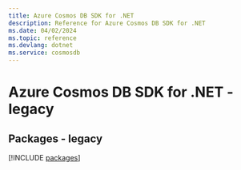 ```yaml
---
title: Azure Cosmos DB SDK for .NET
description: Reference for Azure Cosmos DB SDK for .NET
ms.date: 04/02/2024
ms.topic: reference
ms.devlang: dotnet
ms.service: cosmosdb
---
```

# Azure Cosmos DB SDK for .NET - legacy
## Packages - legacy
[!INCLUDE [packages](cosmos-db-index.md)]